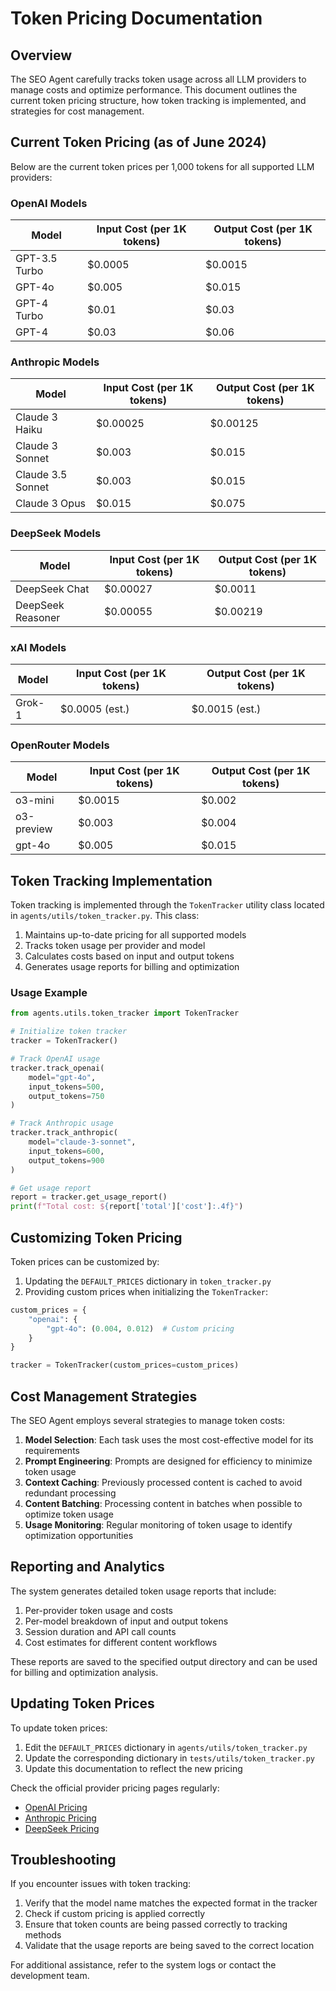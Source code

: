 # Token Pricing Documentation

## Overview

The SEO Agent carefully tracks token usage across all LLM providers to manage costs and optimize performance. This document outlines the current token pricing structure, how token tracking is implemented, and strategies for cost management.

## Current Token Pricing (as of June 2024)

Below are the current token prices per 1,000 tokens for all supported LLM providers:

### OpenAI Models

| Model | Input Cost (per 1K tokens) | Output Cost (per 1K tokens) |
|-------|----------------------------|----------------------------|
| GPT-3.5 Turbo | $0.0005 | $0.0015 |
| GPT-4o | $0.005 | $0.015 |
| GPT-4 Turbo | $0.01 | $0.03 |
| GPT-4 | $0.03 | $0.06 |

### Anthropic Models

| Model | Input Cost (per 1K tokens) | Output Cost (per 1K tokens) |
|-------|----------------------------|----------------------------|
| Claude 3 Haiku | $0.00025 | $0.00125 |
| Claude 3 Sonnet | $0.003 | $0.015 |
| Claude 3.5 Sonnet | $0.003 | $0.015 |
| Claude 3 Opus | $0.015 | $0.075 |

### DeepSeek Models

| Model | Input Cost (per 1K tokens) | Output Cost (per 1K tokens) |
|-------|----------------------------|----------------------------|
| DeepSeek Chat | $0.00027 | $0.0011 |
| DeepSeek Reasoner | $0.00055 | $0.00219 |

### xAI Models

| Model | Input Cost (per 1K tokens) | Output Cost (per 1K tokens) |
|-------|----------------------------|----------------------------|
| Grok-1 | $0.0005 (est.) | $0.0015 (est.) |

### OpenRouter Models

| Model | Input Cost (per 1K tokens) | Output Cost (per 1K tokens) |
|-------|----------------------------|----------------------------|
| o3-mini | $0.0015 | $0.002 |
| o3-preview | $0.003 | $0.004 |
| gpt-4o | $0.005 | $0.015 |

## Token Tracking Implementation

Token tracking is implemented through the `TokenTracker` utility class located in `agents/utils/token_tracker.py`. This class:

1. Maintains up-to-date pricing for all supported models
2. Tracks token usage per provider and model
3. Calculates costs based on input and output tokens
4. Generates usage reports for billing and optimization

### Usage Example

```python
from agents.utils.token_tracker import TokenTracker

# Initialize token tracker
tracker = TokenTracker()

# Track OpenAI usage
tracker.track_openai(
    model="gpt-4o",
    input_tokens=500,
    output_tokens=750
)

# Track Anthropic usage  
tracker.track_anthropic(
    model="claude-3-sonnet",
    input_tokens=600,
    output_tokens=900
)

# Get usage report
report = tracker.get_usage_report()
print(f"Total cost: ${report['total']['cost']:.4f}")
```

## Customizing Token Pricing

Token prices can be customized by:

1. Updating the `DEFAULT_PRICES` dictionary in `token_tracker.py`
2. Providing custom prices when initializing the `TokenTracker`:

```python
custom_prices = {
    "openai": {
        "gpt-4o": (0.004, 0.012)  # Custom pricing
    }
}

tracker = TokenTracker(custom_prices=custom_prices)
```

## Cost Management Strategies

The SEO Agent employs several strategies to manage token costs:

1. **Model Selection**: Each task uses the most cost-effective model for its requirements
2. **Prompt Engineering**: Prompts are designed for efficiency to minimize token usage
3. **Context Caching**: Previously processed content is cached to avoid redundant processing
4. **Content Batching**: Processing content in batches when possible to optimize token usage
5. **Usage Monitoring**: Regular monitoring of token usage to identify optimization opportunities

## Reporting and Analytics

The system generates detailed token usage reports that include:

1. Per-provider token usage and costs
2. Per-model breakdown of input and output tokens
3. Session duration and API call counts
4. Cost estimates for different content workflows

These reports are saved to the specified output directory and can be used for billing and optimization analysis.

## Updating Token Prices

To update token prices:

1. Edit the `DEFAULT_PRICES` dictionary in `agents/utils/token_tracker.py`
2. Update the corresponding dictionary in `tests/utils/token_tracker.py`
3. Update this documentation to reflect the new pricing

Check the official provider pricing pages regularly:
- [OpenAI Pricing](https://openai.com/pricing)
- [Anthropic Pricing](https://www.anthropic.com/pricing)
- [DeepSeek Pricing](https://api-docs.deepseek.com/quick_start/pricing)

## Troubleshooting

If you encounter issues with token tracking:

1. Verify that the model name matches the expected format in the tracker
2. Check if custom pricing is applied correctly
3. Ensure that token counts are being passed correctly to tracking methods
4. Validate that the usage reports are being saved to the correct location

For additional assistance, refer to the system logs or contact the development team. 